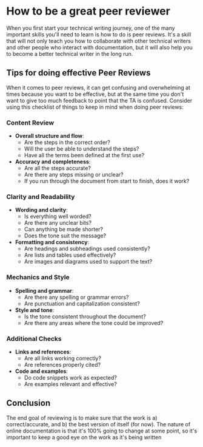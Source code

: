 # How to be a great peer reviewer

When you first start your technical writing journey, one of the many important skills you'll need to learn is how to do is peer reviews. It's a skill that will not only teach you how to collaborate with other technical writers and other people who interact with documentation, but it will also help you to become a better technical writer in the long run.

## Tips for doing effective Peer Reviews

When it comes to peer reviews, it can get confusing and overwhelming at times because you want to be effective, but at the same time you don't want to give too much feedback to point that the TA is confused. Consider using this checklist of things to keep in mind when doing peer reviews:

### Content Review

* **Overall structure and flow**:
  * Are the steps in the correct order?
  * Will the user be able to understand the steps?
  * Have all the terms been defined at the first use?
* **Accuracy and completeness**:
  * Are all the steps accurate?
  * Are there any steps missing or unclear?
  * If you run through the document from start to finish, does it work?

### Clarity and Readability

* **Wording and clarity**:
  * Is everything well worded?
  * Are there any unclear bits?
  * Can anything be made shorter?
  * Does the tone suit the message?
* **Formatting and consistency**:
  * Are headings and subheadings used consistently?
  * Are lists and tables used effectively?
  * Are images and diagrams used to support the text?

### Mechanics and Style

* **Spelling and grammar**:
  * Are there any spelling or grammar errors?
  * Are punctuation and capitalization consistent?
* **Style and tone**:
  * Is the tone consistent throughout the document?
  * Are there any areas where the tone could be improved?

### Additional Checks

* **Links and references**:
  * Are all links working correctly?
  * Are references properly cited?
* **Code and examples**:
  * Do code snippets work as expected?
  * Are examples relevant and effective?

## Conclusion

The end goal of reviewing is to make sure that the work is a) correct/accurate, and b) the best version of itself (for now). The nature of online documentation is that it's 100% going to change at some point, so it's important to keep a good eye on the work as it's being written
